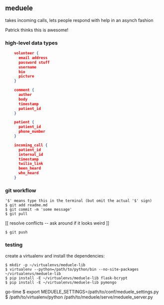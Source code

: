 ## meduele
takes incoming calls, lets people respond with help in an asynch fashion

Patrick thinks this is awesome!


### high-level data types
```json
    volunteer {
      email address
      password stuff
      username
      bio
      picture
    }

    comment {
      author
      body
      timestamp
      patient_id
    }

    patient {
      patient_id 
      phone_number
    }

    incoming_call {
      patient_id
      internal_id
      timestamp
      twilio_link
      been_heard
      who_heard
    }
```

### git workflow
    
    '$' means type this in the terminal (but omit the actual '$' sign)
    $ git add readme.md
    $ git commit -m 'some message'
    $ git pull

[[ resolve conflicts -- ask around if it looks weird ]]

    $ git push

### testing 
  
create a virtualenv and install the dependencies:

    $ mkdir -p ~/virtualenvs/meduele-lib
    $ virtualenv --python=/path/to/python/bin --no-site-packages ~/virtualenvs/meduele-lib
    $ pip install -E ~/virtualenvs/meduele-lib flask-bcrypt
    $ pip install -E ~/virtualenvs/meduele-lib pymongo
  
go-time
    $ export MEDUELE_SETTINGS=/path/to/conf/meduele_settings.py
    $ /path/to/virtualenv/python /path/to/meduele/serve/meduele_server.py

